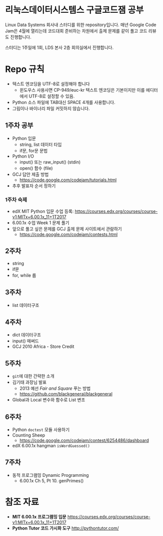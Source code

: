 리눅스데이터시스템스 구글코드잼 공부
======================================
Linux Data Systems 회사내 스터디를 위한 repository입니다.
매년 Google Code Jam은 4월에 열리는데 코드대회 준비하는
차원에서 출제 문제를 같이 풀고 코드 리뷰도 진행합니다.

스터디는 1주일에 1회, LDS 본사 2층 회의실에서 진행합니다.

# Repo 규칙
- 텍스트 엔코딩을 UTF-8로 설정해야 합니다
  + 윈도우스 사용사면 CP-949/euc-kr 텍스트 엔코딩은
    기본이지만 이를 에디터에서 UTF-8로 설정할 수 있음.
- Python 소스 파일에 TAB대신 SPACE 4개를 사용합니다.
- 그림이나 바이너리 파일 커밋하지 않습니다.

## 1주차 공부
- Python 입문
  + string, list 데이터 타입
  + if문, for문 문법
- Python I/O
  + input() 또는 raw_input() (stdin)
  + open() 함수 (file)
- GCJ 답안 제출 방법
  + https://code.google.com/codejam/tutorials.html
- 추후 발표자 순서 정하기

### 1주차 숙제
- edX MIT Python 입문 수업 등록:
  https://courses.edx.org/courses/course-v1:MITx+6.00.1x_11+1T2017
- 6.00.1x 수업 Week 1 문제 풀기
- 앞으로 풀고 싶은 문제를 GCJ 출제 문제 사이트에서 관람하기
  + https://code.google.com/codejam/contests.html

## 2주차
- string
- if문
- for, while 룹

## 3주차
- list 데이터구조

## 4주차
- dict 데이터구조
- input() 매써드
- GCJ 2010 Africa - Store Credit

## 5주차
- `git`에 대한 간략한 소개
- 김기태 과장님 발표
  - 2013 예선 *Fair and Square* 푸는 방법
  - https://github.com/blackgeneral/blackgeneral
- Global과 Local 변수와 함수로 List 변조

## 6주차
- Python `doctest` 모듈 사용하기
- Counting Sheep
  - https://code.google.com/codejam/contest/6254486/dashboard
- edX 6.00.1x hangman `isWordGuessed()`

## 7주차
- 동적 프로그램밍 Dynamic Programming
    - 6.00.1x Ch 5, Pt 10. genPrimes()
# 참조 자료
- **MIT 6.00.1x 프로그램밍 입문**
https://courses.edx.org/courses/course-v1:MITx+6.00.1x_11+1T2017
- **Python Tutor 코드 가시화 도구**
http://pythontutor.com/
